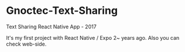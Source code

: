 # Gnoctec-Text-Sharing
Text Sharing React Native App - 2017

It's my first project with React Native / Expo 2~ years ago.
Also you can check web-side.
